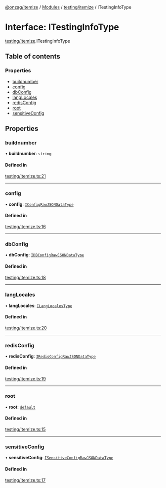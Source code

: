 [@onzag/itemize](../README.md) / [Modules](../modules.md) / [testing/itemize](../modules/testing_itemize.md) / ITestingInfoType

# Interface: ITestingInfoType

[testing/itemize](../modules/testing_itemize.md).ITestingInfoType

## Table of contents

### Properties

- [buildnumber](testing_itemize.ITestingInfoType.md#buildnumber)
- [config](testing_itemize.ITestingInfoType.md#config)
- [dbConfig](testing_itemize.ITestingInfoType.md#dbconfig)
- [langLocales](testing_itemize.ITestingInfoType.md#langlocales)
- [redisConfig](testing_itemize.ITestingInfoType.md#redisconfig)
- [root](testing_itemize.ITestingInfoType.md#root)
- [sensitiveConfig](testing_itemize.ITestingInfoType.md#sensitiveconfig)

## Properties

### buildnumber

• **buildnumber**: `string`

#### Defined in

[testing/itemize.ts:21](https://github.com/onzag/itemize/blob/a24376ed/testing/itemize.ts#L21)

___

### config

• **config**: [`IConfigRawJSONDataType`](config.IConfigRawJSONDataType.md)

#### Defined in

[testing/itemize.ts:16](https://github.com/onzag/itemize/blob/a24376ed/testing/itemize.ts#L16)

___

### dbConfig

• **dbConfig**: [`IDBConfigRawJSONDataType`](config.IDBConfigRawJSONDataType.md)

#### Defined in

[testing/itemize.ts:18](https://github.com/onzag/itemize/blob/a24376ed/testing/itemize.ts#L18)

___

### langLocales

• **langLocales**: [`ILangLocalesType`](base_Root.ILangLocalesType.md)

#### Defined in

[testing/itemize.ts:20](https://github.com/onzag/itemize/blob/a24376ed/testing/itemize.ts#L20)

___

### redisConfig

• **redisConfig**: [`IRedisConfigRawJSONDataType`](config.IRedisConfigRawJSONDataType.md)

#### Defined in

[testing/itemize.ts:19](https://github.com/onzag/itemize/blob/a24376ed/testing/itemize.ts#L19)

___

### root

• **root**: [`default`](../classes/base_Root.default.md)

#### Defined in

[testing/itemize.ts:15](https://github.com/onzag/itemize/blob/a24376ed/testing/itemize.ts#L15)

___

### sensitiveConfig

• **sensitiveConfig**: [`ISensitiveConfigRawJSONDataType`](config.ISensitiveConfigRawJSONDataType.md)

#### Defined in

[testing/itemize.ts:17](https://github.com/onzag/itemize/blob/a24376ed/testing/itemize.ts#L17)
